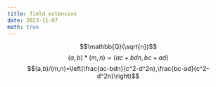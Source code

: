 ```yaml
---
title: field extension
date: 2023-11-07
math: true
---
```

$$\mathbb{Q}(\sqrt{n})$$
$$(a,b)*(m,n)=(ac+bdn,bc+ad)$$
$$(a,b)/(m,n)=\left(\frac{ac-bdn}{c^2-d^2n},\frac{bc-ad}{c^2-d^2n}\right)$$

